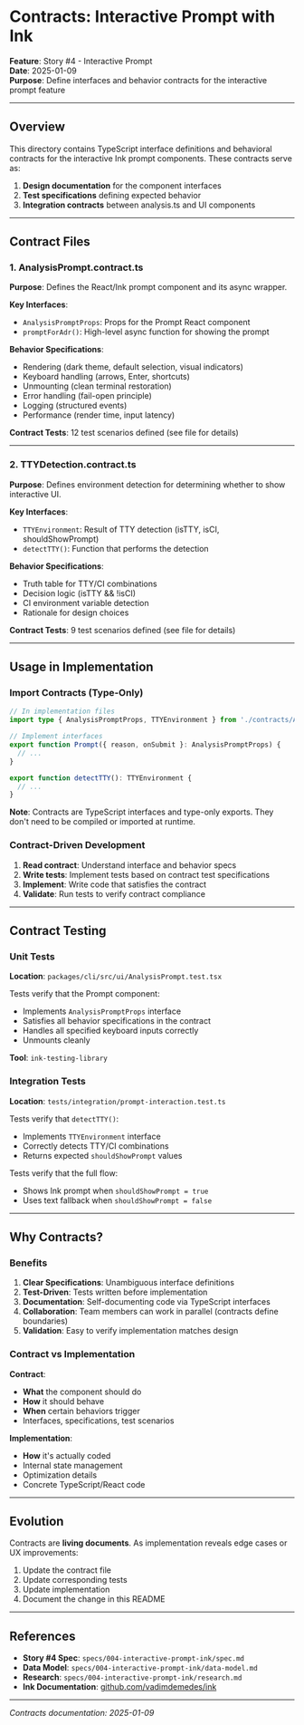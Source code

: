 # Contracts: Interactive Prompt with Ink

**Feature**: Story #4 - Interactive Prompt  
**Date**: 2025-01-09  
**Purpose**: Define interfaces and behavior contracts for the interactive prompt feature

---

## Overview

This directory contains TypeScript interface definitions and behavioral contracts for the interactive Ink prompt components. These contracts serve as:

1. **Design documentation** for the component interfaces
2. **Test specifications** defining expected behavior
3. **Integration contracts** between analysis.ts and UI components

---

## Contract Files

### 1. AnalysisPrompt.contract.ts

**Purpose**: Defines the React/Ink prompt component and its async wrapper.

**Key Interfaces**:
- `AnalysisPromptProps`: Props for the Prompt React component
- `promptForAdr()`: High-level async function for showing the prompt

**Behavior Specifications**:
- Rendering (dark theme, default selection, visual indicators)
- Keyboard handling (arrows, Enter, shortcuts)
- Unmounting (clean terminal restoration)
- Error handling (fail-open principle)
- Logging (structured events)
- Performance (render time, input latency)

**Contract Tests**: 12 test scenarios defined (see file for details)

---

### 2. TTYDetection.contract.ts

**Purpose**: Defines environment detection for determining whether to show interactive UI.

**Key Interfaces**:
- `TTYEnvironment`: Result of TTY detection (isTTY, isCI, shouldShowPrompt)
- `detectTTY()`: Function that performs the detection

**Behavior Specifications**:
- Truth table for TTY/CI combinations
- Decision logic (isTTY && !isCI)
- CI environment variable detection
- Rationale for design choices

**Contract Tests**: 9 test scenarios defined (see file for details)

---

## Usage in Implementation

### Import Contracts (Type-Only)

```typescript
// In implementation files
import type { AnalysisPromptProps, TTYEnvironment } from './contracts/AnalysisPrompt.contract';

// Implement interfaces
export function Prompt({ reason, onSubmit }: AnalysisPromptProps) {
  // ...
}

export function detectTTY(): TTYEnvironment {
  // ...
}
```

**Note**: Contracts are TypeScript interfaces and type-only exports. They don't need to be compiled or imported at runtime.

### Contract-Driven Development

1. **Read contract**: Understand interface and behavior specs
2. **Write tests**: Implement tests based on contract test specifications
3. **Implement**: Write code that satisfies the contract
4. **Validate**: Run tests to verify contract compliance

---

## Contract Testing

### Unit Tests

**Location**: `packages/cli/src/ui/AnalysisPrompt.test.tsx`

Tests verify that the Prompt component:
- Implements `AnalysisPromptProps` interface
- Satisfies all behavior specifications in the contract
- Handles all specified keyboard inputs correctly
- Unmounts cleanly

**Tool**: `ink-testing-library`

### Integration Tests

**Location**: `tests/integration/prompt-interaction.test.ts`

Tests verify that `detectTTY()`:
- Implements `TTYEnvironment` interface
- Correctly detects TTY/CI combinations
- Returns expected `shouldShowPrompt` values

Tests verify that the full flow:
- Shows Ink prompt when `shouldShowPrompt = true`
- Uses text fallback when `shouldShowPrompt = false`

---

## Why Contracts?

### Benefits

1. **Clear Specifications**: Unambiguous interface definitions
2. **Test-Driven**: Tests written before implementation
3. **Documentation**: Self-documenting code via TypeScript interfaces
4. **Collaboration**: Team members can work in parallel (contracts define boundaries)
5. **Validation**: Easy to verify implementation matches design

### Contract vs Implementation

**Contract**:
- **What** the component should do
- **How** it should behave
- **When** certain behaviors trigger
- Interfaces, specifications, test scenarios

**Implementation**:
- **How** it's actually coded
- Internal state management
- Optimization details
- Concrete TypeScript/React code

---

## Evolution

Contracts are **living documents**. As implementation reveals edge cases or UX improvements:

1. Update the contract file
2. Update corresponding tests
3. Update implementation
4. Document the change in this README

---

## References

- **Story #4 Spec**: `specs/004-interactive-prompt-ink/spec.md`
- **Data Model**: `specs/004-interactive-prompt-ink/data-model.md`
- **Research**: `specs/004-interactive-prompt-ink/research.md`
- **Ink Documentation**: [github.com/vadimdemedes/ink](https://github.com/vadimdemedes/ink)

---

_Contracts documentation: 2025-01-09_

